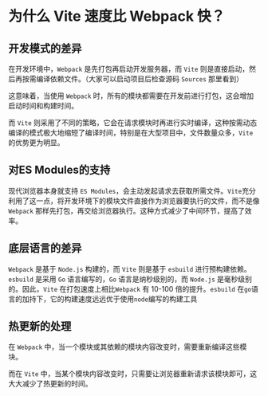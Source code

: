 # 为什么 Vite 速度比 Webpack 快？

## 开发模式的差异

在开发环境中，`Webpack` 是先打包再启动开发服务器，而 `Vite` 则是直接启动，然后再按需编译依赖文件。（大家可以启动项目后检查源码 `Sources` 那里看到）

这意味着，当使用 `Webpack` 时，所有的模块都需要在开发前进行打包，这会增加启动时间和构建时间。

而 `Vite` 则采用了不同的策略，它会在请求模块时再进行实时编译，这种按需动态编译的模式极大地缩短了编译时间，特别是在大型项目中，文件数量众多，`Vite` 的优势更为明显。


## 对ES Modules的支持

现代浏览器本身就支持 `ES Modules`，会主动发起请求去获取所需文件。`Vite`充分利用了这一点，将开发环境下的模块文件直接作为浏览器要执行的文件，而不是像 `Webpack` 那样先打包，再交给浏览器执行。这种方式减少了中间环节，提高了效率。

## 底层语言的差异

`Webpack` 是基于 `Node.js` 构建的，而 `Vite` 则是基于 `esbuild` 进行预构建依赖。`esbuild` 是采用 `Go` 语言编写的，`Go` 语言是纳秒级别的，而 `Node.js` 是毫秒级别的。因此，`Vite` 在打包速度上相比`Webpack` 有 10-100 倍的提升。`esbuild` 在`go`语言的加持下，它的构建速度远远优于使用`node`编写的构建工具

## 热更新的处理

在 `Webpack` 中，当一个模块或其依赖的模块内容改变时，需要重新编译这些模块。

而在 `Vite` 中，当某个模块内容改变时，只需要让浏览器重新请求该模块即可，这大大减少了热更新的时间。

